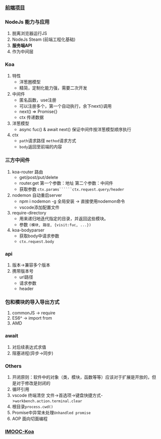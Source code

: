### [前端项目](https://github.com/EastSummer/island)

### NodeJs 能力与应用
1. 脱离浏览器运行JS
2. NodeJs Steam (前端工程化基础)
3. **服务端API**
4. 作为中间层

### Koa
1. 特性
   * 洋葱圈模型
   * 精简，定制化能力强，需要二次开发
2. 中间件
   * 匿名函数，use注册
   * 可以注册多个，第一个自动执行，余下next()调用
   * next() => Promise{}
   * ctx 传递数据
3. 洋葱模型
   * async fuc() & await next() 保证中间件按洋葱模型顺序执行
4. ctx
   * ```path```请求路径 ```method```请求方式
   * ```body```返回至前端的内容

### 三方中间件
1. koa-router 路由
   * get/post/put/delete
   * router.get 第一个参数：地址 第二个参数：中间件
   * 获取参数 ```ctx.params``````ctx.request.query/header```
2. nodemon 自动重启server
   * npm i nodemon -g 全局安装 -> 直接使用nodemon命令
   * vscode添加配置文件
3. require-directory
   * 用来递归地迭代指定的目录，并返回这些模块。
   * 参数 ```(模块, 路径, {visit:fuc, ...})```
4. koa-bodyparser
   * 获取body中请求参数
   * ```ctx.request.body```

### api
1. 版本->兼容多个版本
2. 携带版本号
   * url路径
   * 请求参数
   * header

### 包和模块的导入导出方式
1. commonJS -> require
2. ES6^ -> import from
3. AMD

### await
1. 对后续表达式求值
2. 阻塞进程(异步->同步)

### Others
1. 开闭原则：软件中的对象（类，模块，函数等等）应该对于扩展是开放的，但是对于修改是封闭的
2. 循环引用
3. vscode 终端清空 文件->首选项->键盘快捷方式->```workbench.action.terminal.clear```
4. 根目录```process.cwd()```
5. Promise中异常未处理```Unhandled promise```
6. AOP 面向切面编程


### [IMOOC-Koa](https://coding.imooc.com/learn/list/342.html)